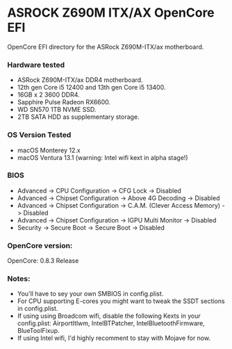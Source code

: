 # ASROCK Z690M ITX/AX OpenCore EFI
OpenCore EFI directory for the ASRock Z690M-ITX/ax motherboard.


### Hardware tested

- ASRock Z690M-ITX/ax DDR4 motherboard.
- 12th gen Core i5 12400 and 13th gen Core i5 13400.
- 16GB x 2 3600 DDR4.
- Sapphire Pulse Radeon RX6600.
- WD SN570 1TB NVME SSD.
- 2TB SATA HDD as supplementary storage.


### OS Version Tested

- macOS Monterey 12.x
- macOS Ventura 13.1 (warning: Intel wifi kext in alpha stage!)


### BIOS

- Advanced -> CPU Configuration -> CFG Lock -> Disabled
- Advanced -> Chipset Configuration -> Above 4G Decoding -> Disabled
- Advanced -> Chipset Configuration -> C.A.M. (Clever Access Memory) -> Disabled
- Advanced -> Chipset Configuration -> IGPU Multi Monitor -> Disabled
- Security -> Secure Boot -> Secure Boot -> Disabled

### OpenCore version:

OpenCore: 0.8.3 Release


### Notes:
- You'll have to sey your own SMBIOS in config.plist.
- For CPU supporting E-cores you might want to tweak the SSDT sections in config.plist.
- If using using Broadcom wifi, disable the following Kexts in your config.plist: AirportItlwm, IntelBTPatcher, IntelBluetoothFirmware, BlueToolFixup.
- If using Intel wifi, I'd highly recomment to stay with Mojave for now.
